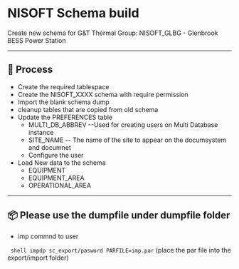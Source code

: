 # NISOFT Schema build

Create new schema for G&T Thermal Group: NISOFT_GLBG - Glenbrook BESS Power Station

---

## 🚀 Process
- Create the required tablespace
- Create the NISOFT_XXXX schema with require permission 
- Import the blank schema dump
- cleanup tables that are copied from old schema 
- Update the PREFERENCES table 
    - MULTI_DB_ABBREV --Used for creating users on Multi Database instance 
    - SITE_NAME -- The name of the site to appear on the documsystem and documnet 
    - Configure the user
- Load New data to the schema 
    - EQUIPMENT 
    - EQUIPMENT_AREA
    - OPERATIONAL_AREA

---

## 📦 Please use the dumpfile under dumpfile folder
- imp commnd to user 

` shell impdp sc_export/pasword PARFILE=imp.par` (place the par file into the export/import folder)

